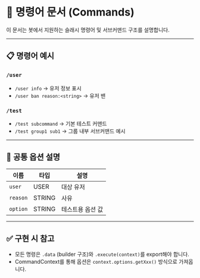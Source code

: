 # 📘 명령어 문서 (Commands)

이 문서는 봇에서 지원하는 슬래시 명령어 및 서브커맨드 구조를 설명합니다.

---

## 📋 명령어 예시

### `/user`
- `/user info` → 유저 정보 표시
- `/user ban reason:<string>` → 유저 밴

### `/test`
- `/test subcommand` → 기본 테스트 커맨드
- `/test group1 sub1` → 그룹 내부 서브커맨드 예시

---

## 🔧 공통 옵션 설명

| 이름 | 타입 | 설명 |
|------|------|------|
| `user` | USER | 대상 유저 |
| `reason` | STRING | 사유 |
| `option` | STRING | 테스트용 옵션 값 |

---

## ✅ 구현 시 참고

- 모든 명령은 `.data` (builder 구조)와 `.execute(context)`를 export해야 합니다.
- CommandContext를 통해 옵션은 `context.options.getXxx()` 방식으로 가져옵니다.
